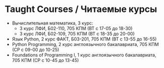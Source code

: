 # Taught Courses / Читаемые курсы
- Вычислительная математика, 3 курс:
  - 3 курс ЛФИ, Б02-110, 705 КПМ (ВТ с 17-05 до 18-30)
  - 3 курс ЛФИ, Б02-109, 705 КПМ (ВТ с 18-35 до 20-00)
- Язык Python, 2 курс ФАКТ, Б03-201, 705 КПМ (ВТ с 13-55 до 16-55)
- Python Programming, 2 курс англоязычного бакалавриата, 705 КПМ (СР с 09-00 до 10-25)
- Foundations of Programming I, 1 курс англоязычного бакалавриата, 705 КПМ (СР с 10-45 до 13-45)
